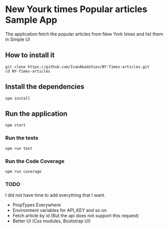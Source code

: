 # New Yourk times Popular articles Sample App

The application fetch the popular articles from New York times and list them in Simple UI

## How to install it
```
git clone https://github.com/IvanAbadzhiev/NY-Times-articles.git
cd NY-Times-articles
```

## Install the dependencies
```
npm install
```

## Run the application
```
npm start
```

### Run the tests
```
npm run test
```

### Run the Code Coverage
```
npm run coverage
```


### TODO
I did not have time to add everything that I want. 
* PropTypes Everywhere
* Environment variables for API_KEY and so on
* Fetch article by id (But the api does not support this request)
* Better UI (Css modules, Bootstrap UI)
